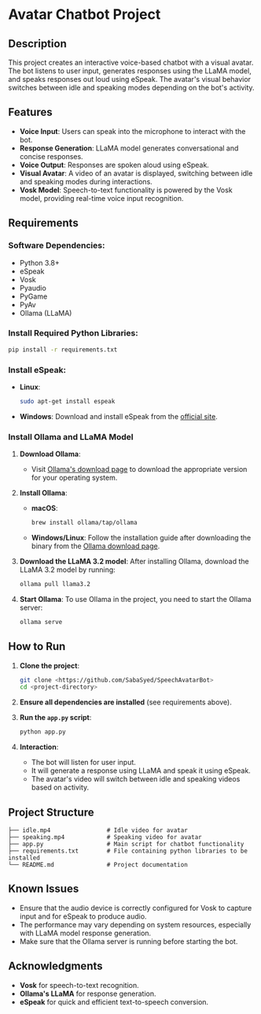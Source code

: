 # Avatar Chatbot Project

## Description

This project creates an interactive voice-based chatbot with a visual avatar. The bot listens to user input, generates responses using the LLaMA model, and speaks responses out loud using eSpeak. The avatar's visual behavior switches between idle and speaking modes depending on the bot's activity.

## Features

- **Voice Input**: Users can speak into the microphone to interact with the bot.
- **Response Generation**: LLaMA model generates conversational and concise responses.
- **Voice Output**: Responses are spoken aloud using eSpeak.
- **Visual Avatar**: A video of an avatar is displayed, switching between idle and speaking modes during interactions.
- **Vosk Model**: Speech-to-text functionality is powered by the Vosk model, providing real-time voice input recognition.

## Requirements

### Software Dependencies:

- Python 3.8+
- eSpeak
- Vosk
- Pyaudio
- PyGame
- PyAv
- Ollama (LLaMA)

### Install Required Python Libraries:

```bash
pip install -r requirements.txt
```

### Install eSpeak:

- **Linux**:
  ```bash
  sudo apt-get install espeak
  ```

- **Windows**:
  Download and install eSpeak from the [official site](http://espeak.sourceforge.net/).

### Install Ollama and LLaMA Model

1. **Download Ollama**:
   - Visit [Ollama's download page](https://ollama.com/downloads) to download the appropriate version for your operating system.

2. **Install Ollama**:
   - **macOS**:
     ```bash
     brew install ollama/tap/ollama
     ```
   - **Windows/Linux**:
     Follow the installation guide after downloading the binary from the [Ollama download page](https://ollama.com/downloads).

3. **Download the LLaMA 3.2 model**:
   After installing Ollama, download the LLaMA 3.2 model by running:
   ```bash
   ollama pull llama3.2
   ```

4. **Start Ollama**:
   To use Ollama in the project, you need to start the Ollama server:
   ```bash
   ollama serve
   ```

## How to Run

1. **Clone the project**:
   ```bash
   git clone <https://github.com/SabaSyed/SpeechAvatarBot>
   cd <project-directory>
   ```

2. **Ensure all dependencies are installed** (see requirements above).

3. **Run the `app.py` script**:
   ```bash
   python app.py
   ```

4. **Interaction**:
   - The bot will listen for user input.
   - It will generate a response using LLaMA and speak it using eSpeak.
   - The avatar's video will switch between idle and speaking videos based on activity.

## Project Structure

```
├── idle.mp4                # Idle video for avatar
├── speaking.mp4            # Speaking video for avatar
├── app.py                  # Main script for chatbot functionality
├── requirements.txt        # File containing python libraries to be installed
└── README.md               # Project documentation
```

## Known Issues

- Ensure that the audio device is correctly configured for Vosk to capture input and for eSpeak to produce audio.
- The performance may vary depending on system resources, especially with LLaMA model response generation.
- Make sure that the Ollama server is running before starting the bot.

## Acknowledgments

- **Vosk** for speech-to-text recognition.
- **Ollama's LLaMA** for response generation.
- **eSpeak** for quick and efficient text-to-speech conversion.
